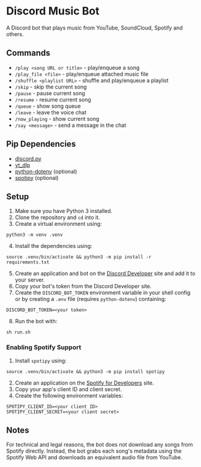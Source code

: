 # Discord Music Bot

A Discord bot that plays music from YouTube, SoundCloud, Spotify and others.

## Commands
- `/play <song URL or title>` - play/enqueue a song
- `/play_file <file>` - play/enqueue attached music file
- `/shuffle <playlist URL>` - shuffle and play/enqueue a playlist
- `/skip` - skip the current song
- `/pause` - pause current song
- `/resume` - resume current song
- `/queue` - show song queue
- `/leave` - leave the voice chat
- `/now_playing` - show current song
- `/say <message>` - send a message in the chat

## Pip Dependencies
- [discord.py](https://github.com/Rapptz/discord.py)
- [yt_dlp](https://github.com/yt-dlp/yt-dlp)
- [python-dotenv](https://github.com/theskumar/python-dotenv) (optional)
- [spotipy](https://github.com/spotipy-dev/spotipy) (optional)

## Setup

1. Make sure you have Python 3 installed.
2. Clone the repository and `cd` into it.
3. Create a virtual environment using:

```
python3 -m venv .venv
```

4. Install the dependencies using:

```
source .venv/bin/activate && python3 -m pip install -r requirements.txt
```

5. Create an application and bot on the
 [Discord Developer](https://discord.com/developers) site and add it to your
 server.
6. Copy your bot's token from the Discord Developer site.
7. Create the `DISCORD_BOT_TOKEN` environment variable in your shell config or
 by creating a `.env` file (requires `python-dotenv`) containing:

```
DISCORD_BOT_TOKEN=<your token>
```

8. Run the bot with:

```
sh run.sh
```

### Enabling Spotify Support

1. Install `spotipy` using:

```
source .venv/bin/activate && python3 -m pip install spotipy
```

2. Create an application on the 
 [Spotify for Developers](https://developer.spotify.com/) site.
3. Copy your app's client ID and client secret.
4. Create the following environment variables:

```
SPOTIPY_CLIENT_ID=<your client ID>
SPOTIPY_CLIENT_SECRET=<your client secret>
```

## Notes

For technical and legal reasons, the bot does not download any songs from
 Spotify directly. Instead, the bot grabs each song's metadata using the
 Spotify Web API and downloads an equivalent audio file from YouTube.
